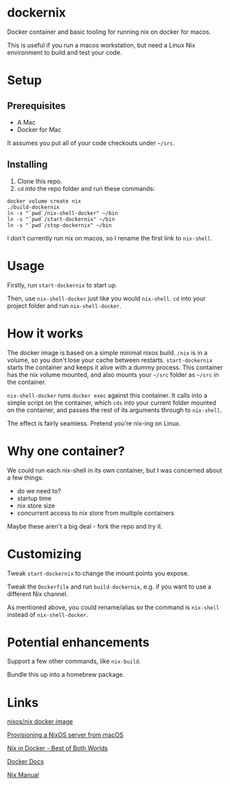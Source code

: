 # dockernix

Docker container and basic tooling for running nix on docker for macos. 

This is useful if you run a macos workstation, but need a Linux Nix environment to build and test your code.

# Setup

## Prerequisites

 - A Mac
 - Docker for Mac

It assumes you put all of your code checkouts under `~/src`.

## Installing

 1. Clone this repo.
 2. `cd` into the repo folder and run these commands:

```
docker volume create nix
./build-dockernix
ln -s "`pwd`/nix-shell-docker" ~/bin
ln -s "`pwd`/start-dockernix" ~/bin
ln -s "`pwd`/stop-dockernix" ~/bin
```

I don't currently run nix on macos, so I rename the first link to `nix-shell`.

# Usage

Firstly, run `start-dockernix` to start up.

Then, use `nix-shell-docker` just like you would `nix-shell`. `cd` into your project folder and run `nix-shell-docker`. 

# How it works

The docker image is based on a simple minimal nixos build. 
`/nix` is in a volume, so you don't lose your cache between restarts.
`start-dockernix` starts the container and keeps it alive with a dummy process. 
This container has the nix volume mounted, and also mounts your `~/src` folder as `~/src` in the container.

`nix-shell-docker` runs `docker exec` against this container. 
It calls into a simple script on the container, which `cds` into your current folder mounted on the container,
and passes the rest of its arguments through to `nix-shell`.

The effect is fairly seamless. Pretend you're nix-ing on Linux.

# Why one container?

We could run each nix-shell in its own container, but I was concerned about a few things:

 - do we need to?
 - startup time
 - nix store size
 - concurrent access to nix store from multiple containers

Maybe these aren't a big deal - fork the repo and try it.

# Customizing

Tweak `start-dockernix` to change the mount points you expose.

Tweak the `Dockerfile` and run `build-dockernix`, e.g. if you want to use a different Nix channel.

As mentioned above, you could rename/alias so the command is `nix-shell` instead of `nix-shell-docker`.

# Potential enhancements

Support a few other commands, like `nix-build`.

Bundle this up into a homebrew package.

# Links

[nixos/nix docker image](https://hub.docker.com/r/nixos/nix)

[Provisioning a NixOS server from macOS](https://medium.com/@zw3rk/provisioning-a-nixos-server-from-macos-d36055afc4ad)

[Nix in Docker - Best of Both Worlds](http://datakurre.pandala.org/2015/11/nix-in-docker-best-of-both-worlds.html)

[Docker Docs](https://docs.docker.com/)

[Nix Manual](https://nixos.org/nix/manual/)

